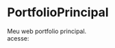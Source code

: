 # PortfolioPrincipal
Meu web portfolio principal. <br/>
acesse: <a href=https://naaul.github.io/PortfolioPrincipal/> </a>
